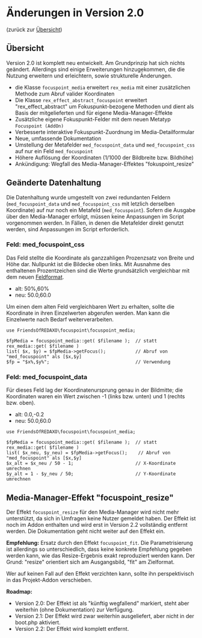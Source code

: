 # Änderungen in Version 2.0

(zurück zur [Übersicht](overview.md))

## Übersicht

Version 2.0 ist komplett neu entwickelt. Am Grundprinzip hat sich nichts geändert.
Allerdings sind einige Erweiterungen hinzugekommen, die die Nutzung erweitern und erleichtern, sowie
strukturelle Änderungen.

- die Klasse `focuspoint_media` erweitert `rex_media` mit einer zusätzlichen Methode zum Abruf valider Koordinaten
- Die Klasse `rex_effect_abstract_focuspoint` erweitert "rex_effect_abstract" um Fokuspunkt-bezogene Methoden und dient als Basis der mitgelieferten und für eigene Media-Manager-Effekte
- Zusätzliche eigene Fokuspunkt-Felder mit dem neuen Metatyp `Focuspoint (AddOn)`
- Verbesserte interaktive Fokuspunkt-Zuordnung im Media-Detailformular
- Neue, umfassende Dokumentation
- Umstellung der Metafelder `med_focuspoint_data` und `med_focuspoint_css` auf nur ein Feld `med_focuspoint`
- Höhere Auflösung der Koordinaten (1/1000 der Bildbreite bzw. Bildhöhe)
- Ankündigung: Wegfall des Media-Manager-Effektes "fokuspoint_resize"

## Geänderte Datenhaltung

Die Datenhaltung wurde umgestellt von zwei redundanten Feldern (`med_focuspoint_data` und `med_focuspoint_css`
mit letzlich derselben Koordinate) auf nur noch ein Metafeld (`med_focuspoint`). Sofern die Ausgabe über
den Media-Manager erfolgt, müssen keine Anpassungen im Script vorgenommen werden. In Fällen, in denen die Metafelder
direkt genutzt werden, sind Anpassungen im Script erforderlich.

### Feld: med_focuspoint_css

Das Feld stellte die Koordinate als ganzzahligen Prozenzsatz von Breite und Höhe dar. Nullpunkt ist die Bildecke oben links.
Mit Ausnahme des enthaltenen Prozentzeichen sind die Werte grundsätzlich vergleichbar mit dem neuen [Feldformat](overview.md#coordinate).

- alt: 50%,60%
- neu: 50.0,60.0

Um einen dem alten Feld vergleichbaren Wert zu erhalten, sollte die Koordinate in ihren
Einzelwerten abgerufen werden. Man kann die Einzelwerte nach Bedarf weiterverarbeiten.

```
use FriendsOfREDAXO\focuspoint\focuspoint_media;

$fpMedia = focuspoint_media::get( $filename );  // statt rex_media::get( $filename )
list( $x, $y) = $fpMedia->getFocus();           // Abruf von "med_focuspoint" als [$x,$y]
$fp = "$x%,$y%";                                // Verwendung
```

### Feld: med_focuspoint_data

Für dieses Feld lag der Koordinatenursprung genau in der Bildmitte; die Koordinaten waren ein
Wert zwischen -1 (links bzw. unten) und 1 (rechts bzw. oben).

- alt: 0.0,-0.2
- neu: 50.0,60.0

```
use FriendsOfREDAXO\focuspoint\focuspoint_media;

$fpMedia = focuspoint_media::get( $filename );  // statt rex_media::get( $filename )
list( $x_neu, $y_neu) = $fpMedia->getFocus();    // Abruf von "med_focuspoint" als [$x,$y]
$x_alt = $x_neu / 50 - 1;                       // X-Koordinate umrechnen
$y_alt = 1 - $y_neu / 50;                       // Y-Koordinate umrechnen
```

## Media-Manager-Effekt "focuspoint_resize"

Der Effekt `focuspoint_resize` für den Media-Manager wird nicht mehr unterstützt, da sich in Umfragen keine
Nutzer gemeldet haben. Der Effekt ist noch im Addon enthalten und wird erst in Version 2.2 vollständig entfernt werden.
Die Dokumentation geht nicht weiter auf den Effekt ein.

**Empfehlung:**
Ersatz durch den Effekt `focuspoint_fit`. Die Parametrisierung ist allerdings so unterschiedlich, dass
keine konkrete Empfehlung gegeben werden kann, wie das Resize-Ergebnis exakt reproduziert werden kann.
Der Grund: "resize" orientiert sich am Ausgangsbild, "fit" am Zielformat.

Wer auf keinen Fall auf den Effekt verzichten kann, sollte ihn perspektivisch in das Projekt-Addon
verschieben.

**Roadmap:**

- Version 2.0: Der Effekt ist als "künftig wegfallend" markiert, steht aber weiterhin (ohne Dokumentation) zur Verfügung.
- Version 2.1: Der Effekt wird zwar weiterhin ausgeliefert, aber nicht in der boot.php aktiviert.
- Version 2.2: Der Effekt wird komplett entfernt.
